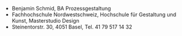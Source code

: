 
*   Benjamin Schmid, BA Prozessgestaltung
*   Fachhochschule Nordwestschweiz, Hochschule für Gestaltung und Kunst, Masterstudio Design
*   Steinentorstr. 30, 4051 Basel, Tel. 41 79 517 14 32
